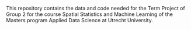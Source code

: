 This repository contains the data and code needed for the Term Project of Group 2 for the course Spatial Statistics and Machine Learning of the Masters program Applied Data Science at Utrecht University.
